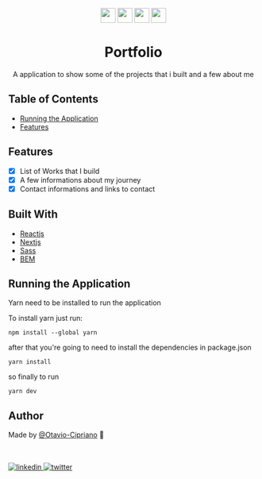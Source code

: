 <p align="center">
     <img height="30" src="https://img.shields.io/badge/React-20232A?style=for-the-badge&logo=react&logoColor=61DAFB">
     <img height="30" src="https://img.shields.io/badge/next.js-000000?style=for-the-badge&logo=nextdotjs&logoColor=white">
    <img height="30" src="https://img.shields.io/badge/JavaScript-323330?style=for-the-badge&logo=javascript&logoColor=F7DF1E">
    <img height="30" src="https://img.shields.io/badge/Sass-CC6699?style=for-the-badge&logo=sass&logoColor=white">
<h1 align="center"> Portfolio </h1>

<p align="center">A application to show some of the projects that i built and a few about me</p>

## Table of Contents

- [Running the Application](#running-the-application)
- [Features](#features)

## Features

- [x] List of Works that I build
- [x] A few informations about my journey 
- [x] Contact informations and links to contact 

## Built With

- [Reactjs](https://pt-br.reactjs.org/)
- [Nextjs](https://nextjs.org/)
- [Sass](https://sass-lang.com/)
- [BEM](http://getbem.com/)


## Running the Application

Yarn need to be installed to run the application

To install yarn just run:

```
npm install --global yarn
```
after that you're going to need to install the dependencies in package.json

```
yarn install
```

so finally to run

```
yarn dev
```

## Author

Made by [@Otavio-Cipriano](https://github.com/Otavio-Cipriano) 🤖

<br/>
<br/>

<a href="https://www.linkedin.com/in/otaviocipriano/">
<img src="https://img.shields.io/badge/LinkedIn-0077B5?style=for-the-badge&logo=linkedin&logoColor=white" alt="linkedin"/>
</a>
<a href="https://twitter.com/otaviodv">
<img src="https://img.shields.io/badge/Twitter-1DA1F2?style=for-the-badge&logo=twitter&logoColor=white" alt="twitter"/>
</a>
